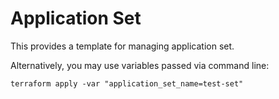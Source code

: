 # Application Set

This provides a template for managing application set.

Alternatively, you may use variables passed via command line:

```console
terraform apply -var "application_set_name=test-set"
```
